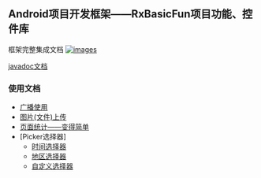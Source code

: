 Android项目开发框架——RxBasicFun项目功能、控件库
----

框架完整集成文档 <a href="https://github.com/smart005/okandroid">![images](https://img.shields.io/badge/OkAndroid-V1.x-brightgreen.svg)</a>

[javadoc文档](http://htmlpreview.github.io/?https://github.com/smart005/RxBasicFun/blob/master/javadoc/index.html)

### 使用文档
* [广播使用](/docs/receive_use.md)
* [图片(文件)上传](/docs/file_upload.md)
* [页面统计——变得简单](/docs/statistics_pager.md)
* [Picker选择器]
	* [时间选择器](/docs/time_picker.md)
	* [地区选择器](/docs/area_picker.md)
	* [自定义选择器](/docs/cus_picker.md)